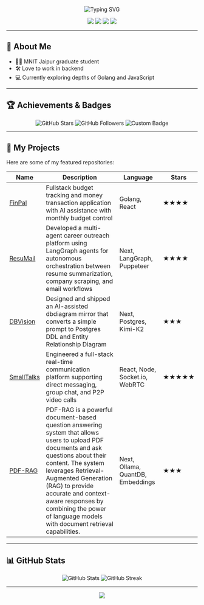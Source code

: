 <!-- Profile Header -->
<p align="center">
  <img src="https://readme-typing-svg.demolab.com?font=Fira+Code&size=32&duration=2000&pause=1000&color=00FFB1&center=true&vCenter=true&width=500&lines=Hello+I'm+Indroneel007;Aspiring+Backend+Developer;MNIT+Jaipur+Graduate" alt="Typing SVG" />
</p>

<p align="center">
  <img src="https://img.shields.io/badge/Golang-blue?style=for-the-badge&logo=go" />
  <img src="https://img.shields.io/badge/JavaScript-yellow?style=for-the-badge&logo=javascript" />
  <img src="https://img.shields.io/badge/Backend%20Lover-red?style=for-the-badge"/>
  <img src="https://img.shields.io/badge/MNIT%20Jaipur-orange?style=for-the-badge"/>
</p>

---

## 🚀 About Me

- 🧑‍🎓 MNIT Jaipur graduate student  
- 🛠 Love to work in backend  
- 💻 Currently exploring depths of Golang and JavaScript  

---

## 🏆 Achievements & Badges

<p align="center">
  <img src="https://img.shields.io/github/stars/Indroneel007?style=social" alt="GitHub Stars" />
  <img src="https://img.shields.io/github/followers/Indroneel007?style=social" alt="GitHub Followers" />
  <img src="https://badges.credly.com/CMG6WG94B000SJV04SFV879IW/badge.svg" alt="Custom Badge"/>
  <!-- Add more custom badges here -->
</p>

---

## 📂 My Projects

Here are some of my featured repositories:

| Name | Description | Language | Stars |
|------|-------------|----------|-------|
| [FinPal](https://fin-pal.vercel.app/) | Fullstack budget tracking and money transaction application with AI assistance with monthly budget control | Golang, React | ★★★★ |
| [ResuMail](https://github.com/Indroneel007/ResuMate) | Developed a multi-agent career outreach platform using LangGraph agents for autonomous orchestration between resume summarization, company scraping, and email workflows | Next, LangGraph, Puppeteer | ★★★★ |
| [DBVision](https://dbdiagram-ai-azet.vercel.app/) | Designed and shipped an AI-assisted dbdiagram mirror that converts a simple prompt to Postgres DDL and Entity Relationship Diagram | Next, Postgres, Kimi-K2 | ★★★ |
| [SmallTalks](https://small-talks-c376.onrender.com/chats) | Engineered a full-stack real-time communication platform supporting direct messaging, group chat, and P2P video calls | React, Node, Socket.io, WebRTC | ★★★★★ |
| [PDF-RAG](https://github.com/Indroneel007/PDF-RAG) | PDF-RAG is a powerful document-based question answering system that allows users to upload PDF documents and ask questions about their content. The system leverages Retrieval-Augmented Generation (RAG) to provide accurate and context-aware responses by combining the power of language models with document retrieval capabilities. | Next, Ollama, QuantDB, Embeddings | ★★★ |
<!-- Add more projects as needed -->

---

## 📊 GitHub Stats

<p align="center">
  <img src="https://github-readme-stats.vercel.app/api?username=Indroneel007&show_icons=true&theme=radical" alt="GitHub Stats"/>
  <img src="https://github-readme-streak-stats.herokuapp.com?user=Indroneel007&theme=radical" alt="GitHub Streak"/>
</p>

---

<p align="center">
  <a href="https://github.com/Indroneel007">
    <img src="https://img.shields.io/badge/Profile-Indroneel007-green?style=for-the-badge" />
  </a>
</p>
